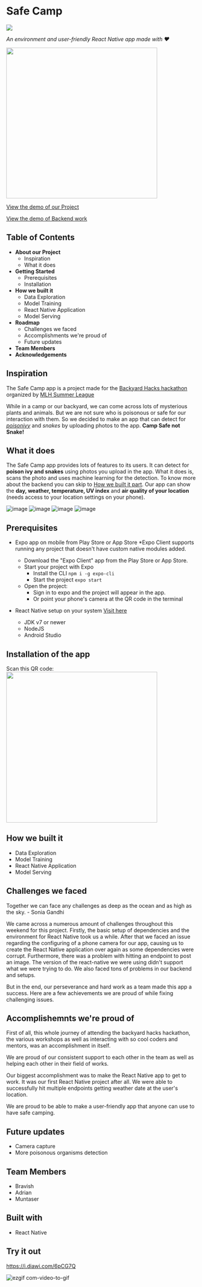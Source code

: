 # Safe Camp 

![](https://img.shields.io/badge/Safe%20Camp-Camp%20Safe%20not%20Snake-blue)

*An environment and user-friendly React Native app made with ❤️*

<img src = "https://user-images.githubusercontent.com/53336715/82744967-d3acd600-9d9c-11ea-8db8-79b48452bd99.png" width="400" height="400">

[View the demo of our Project](https://youtu.be/5GUIZXJOkkk)

[View the demo of Backend work](https://youtu.be/l0i9wPH0wMc)

## Table of Contents

* **About our Project**
  * Inspiration
  * What it does
* **Getting Started**
  * Prerequisites
  * Installation
* **How we built it**
  * Data Exploration
  * Model Training
  * React Native Application
  * Model Serving
* **Roadmap**
  * Challenges we faced
  * Accomplishments we're proud of
  * Future updates 
* **Team Members**
* **Acknowledgements**

## Inspiration

The Safe Camp app is a project made for the [Backyard Hacks hackathon](https://organize.mlh.io/participants/events/3466-backyardhacks) organized by [MLH Summer League](https://mlh.io/)

While in a camp or our backyard, we can come across lots of mysterious plants and animals. But we are not sure who is poisonous or safe for our interaction with them. So we decided to make an app that can detect for *[poisonivy](https://g.co/kgs/Wj5XMo)* and *snakes* by uploading photos to the app. 
**Camp Safe not Snake!**

## What it does

The Safe Camp app provides lots of features to its users. It can detect for **poison ivy and snakes** using photos you upload in the app. What it does is, scans the photo and uses machine learning for the detection. To know more about the backend you can skip to [How we built it part](). Our app can show the **day, weather, temperature, UV index** and **air quality of your location** (needs access to your location settings on your phone). 

![image](https://user-images.githubusercontent.com/53336715/82761411-f203e780-9e17-11ea-8310-e39138060e03.png)
![image](https://user-images.githubusercontent.com/53336715/82761415-fc25e600-9e17-11ea-8867-7f9a10960e8e.png)
![image](https://user-images.githubusercontent.com/53336715/82761417-034cf400-9e18-11ea-919f-a5703fa92cb7.png)
![image](https://user-images.githubusercontent.com/53336715/82761418-09db6b80-9e18-11ea-968d-ddb29482500a.png)


## Prerequisites
* Expo app on mobile from Play Store or App Store
  *Expo Client supports running any project that doesn't have custom native modules added.

   - Download the "Expo Client" app from the Play Store or App Store.
   - Start your project with Expo
     - Install the CLI `npm i -g expo-cli`
     - Start the project `expo start`
   - Open the project:
     - Sign in to expo and the project will appear in the app.
     - Or point your phone's camera at the QR code in the terminal

* React Native setup on your system [Visit here](https://shift.infinite.red/getting-started-with-react-native-development-on-windows-90d85a72ae65)
  * JDK v7 or newer
  * NodeJS
  * Android Studio


## Installation of the app
Scan this QR code:
<img src = "https://user-images.githubusercontent.com/53336715/82753025-23f95780-9de0-11ea-80f0-53e7d0014049.png" height = "400" width = "400">

## How we built it
* Data Exploration
* Model Training
* React Native Application
* Model Serving

## Challenges we faced

Together we can face any challenges as deep as the ocean and as high as the sky. - Sonia Gandhi

We came across a numerous amount of challenges throughout this weekend for this project. Firstly, the basic setup of dependencies and the environment for React Native took us a while. After that we faced an issue regarding the configuring of a phone camera for our app, causing us to create the React Native application over again as some dependencies were corrupt. Furthermore, there was a problem with hitting an endpoint to post an image. The version of the react-native we were using didn't support what we were trying to do. We also faced tons of problems in our backend and setups.

But in the end, our perseverance and hard work as a team made this app a success. Here are a few achievements we are proud of while fixing challenging issues.

## Accomplishemnts we're proud of

First of all, this whole journey of attending the backyard hacks hackathon, the various workshops as well as interacting with so cool coders and mentors, was an accomplishment in itself. 

We are proud of our consistent support to each other in the team as well as helping each other in their field of works.

Our biggest accomplishment was to make the React Native app to get to work. It was our first React Native project after all. We were able to successfully hit multiple endpoints getting weather date at the user's location. 

We are proud to be able to make a user-friendly app that anyone can use to have safe camping.

## Future updates
* Camera capture
* More poisonous organisms detection

## Team Members
* Bravish
* Adrian
* Muntaser

## Built with
* React Native

## Try it out
https://i.diawi.com/6pCG7Q

![ezgif com-video-to-gif](https://user-images.githubusercontent.com/53336715/82761562-098fa000-9e19-11ea-90c9-99835d2385cb.gif)
